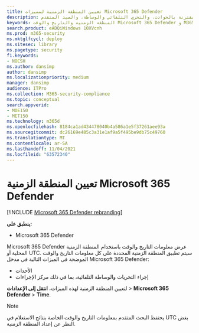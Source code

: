 ```yaml
---
title: تعيين المنطقة الزمنية لمميزات Microsoft 365 Defender
description: تعرف على كيفية اختيار المنطقة الزمنية للحصول على معلومات التاريخ والوقت المقترنة بالحوادث، والتحري التلقائي والوساطة، والصيد المتقدم
keywords: المنطقة الزمنية والتاريخ والوقت Microsoft 365 Defender و M365 والأمان والحوادث والتحري والرد التلقائي و AIR والصيد المتقدم
search.product: eADQiWindows 10XVcnh
ms.prod: m365-security
ms.mktglfcycl: deploy
ms.sitesec: library
ms.pagetype: security
f1.keywords:
- NOCSH
ms.author: dansimp
author: dansimp
ms.localizationpriority: medium
manager: dansimp
audience: ITPro
ms.collection: M365-security-compliance
ms.topic: conceptual
search.appverid:
- MOE150
- MET150
ms.technology: m365d
ms.openlocfilehash: 8184ca1ad434478040b4a586a1e5f37261aee93a
ms.sourcegitcommit: dc26169e485c3a31e1af9a5f495be9db75c49760
ms.translationtype: MT
ms.contentlocale: ar-SA
ms.lasthandoff: 11/04/2021
ms.locfileid: "63572340"
---
```

# <a name="set-the-time-zone-for-microsoft-365-defender"></a>تعيين المنطقة الزمنية Microsoft 365 Defender

[!INCLUDE [Microsoft 365 Defender rebranding](../includes/microsoft-defender.md)]


**ينطبق على:**
- Microsoft 365 Defender



Microsoft 365 Defender عرض معلومات التاريخ والوقت باستخدام المنطقة الزمنية المحلية أو UTC. سيتم تطبيق المنطقة الزمنية المحددة على كل معلومات التاريخ والوقت الموضحة في الميزات التالية في مدخل Microsoft 365 Defender:
- الأحداث
- إجراء التحريات والوساطة التلقائية، بما في ذلك مركز الإجراءات

لتعيين المنطقة الزمنية لهذه الميزات، **انتقل إلى الإعدادات** >  **Microsoft 365 Defender** >  **Time**.

> [!NOTE]
> يحتفظ البحث المتقدم بمعلومات التاريخ والوقت الخاصة بنتائج الاستعلام في UTC بغض النظر عن إعداد المنطقة الزمنية. 
